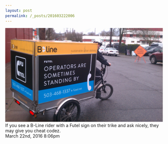```yaml
---
layout: post
permalink: /_posts/201603222006
---
```


<img src="/images/blog/141524593599.jpg"/>
<div class="caption">If you see a B-Line rider with a Futel sign on their trike and ask nicely, they may give you cheat codez.

 </div>

<div id="footer">
<span id="timestamp"> March 22nd, 2016 8:06pm </span>
</div>
